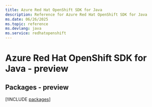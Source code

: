 ```yaml
---
title: Azure Red Hat OpenShift SDK for Java
description: Reference for Azure Red Hat OpenShift SDK for Java
ms.date: 06/26/2025
ms.topic: reference
ms.devlang: java
ms.service: redhatopenshift
---
```

# Azure Red Hat OpenShift SDK for Java - preview
## Packages - preview
[!INCLUDE [packages](red-hat-openshift-index.md)]